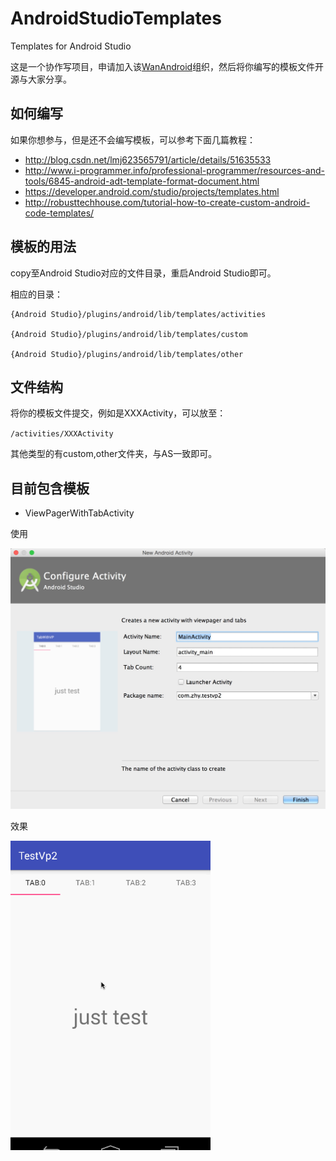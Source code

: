 # AndroidStudioTemplates
Templates for Android Studio

这是一个协作写项目，申请加入该[WanAndroid](https://github.com/WanAndroid)组织，然后将你编写的模板文件开源与大家分享。


## 如何编写

如果你想参与，但是还不会编写模板，可以参考下面几篇教程：

* http://blog.csdn.net/lmj623565791/article/details/51635533
* http://www.i-programmer.info/professional-programmer/resources-and-tools/6845-android-adt-template-format-document.html
* https://developer.android.com/studio/projects/templates.html
* http://robusttechhouse.com/tutorial-how-to-create-custom-android-code-templates/


## 模板的用法

copy至Android Studio对应的文件目录，重启Android Studio即可。

相应的目录：

```
{Android Studio}/plugins/android/lib/templates/activities

{Android Studio}/plugins/android/lib/templates/custom

{Android Studio}/plugins/android/lib/templates/other
```

## 文件结构

将你的模板文件提交，例如是XXXActivity，可以放至：

`/activities/XXXActivity`

其他类型的有custom,other文件夹，与AS一致即可。

## 目前包含模板

* ViewPagerWithTabActivity 

使用

<img src="imgs/ViewPagerWithTabActivity-02.png" width="520px"/>

效果
 
<img src="imgs/ViewPagerWithTabActivity-01.gif" width="320px"/>



